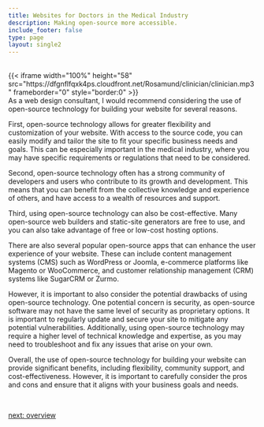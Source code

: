 ```yaml
---
title: Websites for Doctors in the Medical Industry
description: Making open-source more accessible.
include_footer: false
type: page
layout: single2
---
```


<br>
{{< iframe width="100%" height="58" src="https://dfgnflfqxk4ps.cloudfront.net/Rosamund/clinician/clinician.mp3" frameborder="0" style="border:0" >}}<br>
As a web design consultant, I would recommend considering the use of open-source technology for building your website for several reasons.

First, open-source technology allows for greater flexibility and customization of your website. With access to the source code, you can easily modify and tailor the site to fit your specific business needs and goals. This can be especially important in the medical industry, where you may have specific requirements or regulations that need to be considered.

Second, open-source technology often has a strong community of developers and users who contribute to its growth and development. This means that you can benefit from the collective knowledge and experience of others, and have access to a wealth of resources and support.

Third, using open-source technology can also be cost-effective. Many open-source web builders and static-site generators are free to use, and you can also take advantage of free or low-cost hosting options.

There are also several popular open-source apps that can enhance the user experience of your website. These can include content management systems (CMS) such as WordPress or Joomla, e-commerce platforms like Magento or WooCommerce, and customer relationship management (CRM) systems like SugarCRM or Zurmo.

However, it is important to also consider the potential drawbacks of using open-source technology. One potential concern is security, as open-source software may not have the same level of security as proprietary options. It is important to regularly update and secure your site to mitigate any potential vulnerabilities. Additionally, using open-source technology may require a higher level of technical knowledge and expertise, as you may need to troubleshoot and fix any issues that arise on your own.

Overall, the use of open-source technology for building your website can provide significant benefits, including flexibility, community support, and cost-effectiveness. However, it is important to carefully consider the pros and cons and ensure that it aligns with your business goals and needs.

<br>

<a href="https://workdojos.com/clinician/overview">next: overview</a>
<br>
</p>
